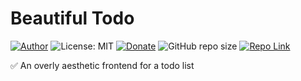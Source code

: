 # Beautiful Todo
[![Author](https://img.shields.io/badge/Author-ianramzy-brightgreen.svg)](https://ianramzy.com)
![License: MIT](https://img.shields.io/badge/License-MIT-yellow.svg) 
[![Donate](https://img.shields.io/badge/Donate-PayPal-brightgreen.svg)](https://paypal.me/ianramzy)
![GitHub repo size](https://img.shields.io/github/repo-size/ianramzy/beautiful-todo.svg)
[![Repo Link](https://img.shields.io/badge/Repo-Link-black.svg)](https://github.com/ianramzy/beautiful-todo)

✅ An overly aesthetic frontend for a todo list
